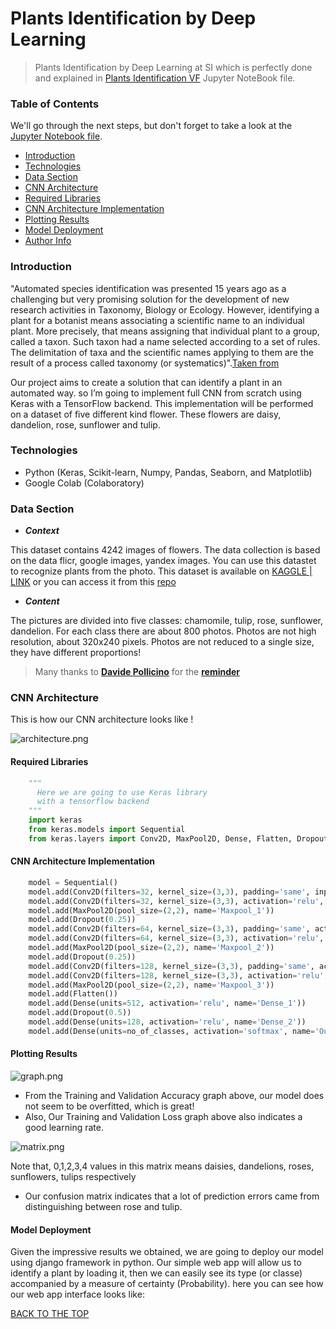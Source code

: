 # Plants Identification by Deep Learning
>Plants Identification by Deep Learning at SI which is perfectly done and explained in [Plants Identification VF](./notebooks/Plants_Idenification_VF.ipynb) Jupyter NoteBook file.


### Table of Contents
We'll go through the next steps, but don't forget to take a look at the [Jupyter Notebook file](./notebooks/Plants_Idenification_VF.ipynb).

- [Introduction](#introduction)
- [Technologies](#technologies)
- [Data Section](#data-section)
- [CNN Architecture](#cnn-architecture)
- [Required Libraries](#required-libraries)
- [CNN Architecture Implementation](#cnn-architecture-implementation)
- [Plotting Results](#plotting-results)
- [Model Deployment](#model-deployment)
- [Author Info](#author-info)
### Introduction

"Automated species identification was presented 15 years ago as a challenging but very promising solution for the development of new research activities in Taxonomy, Biology or Ecology. However, identifying a plant for a botanist means associating a scientific name to an individual plant. More precisely, that means assigning that individual plant to a group, called a taxon. Such taxon had a name selected according to a set of rules. The delimitation of taxa and the scientific names applying to them are the result of a process called taxonomy (or systematics)".[Taken from](https://hal.archives-ouvertes.fr/hal-01913277/document)

Our project aims to create a solution that can identify a plant in an automated way. so I’m going to implement full CNN from scratch using Keras with a TensorFlow backend. This implementation will be performed on a dataset of five different kind flower. These flowers are daisy, dandelion, rose, sunflower and tulip.

### Technologies

- Python (Keras, Scikit-learn, Numpy, Pandas, Seaborn, and Matplotlib)
- Google Colab (Colaboratory)
### Data Section

* ***Context***

This dataset contains 4242 images of flowers. The data collection is based on the data flicr, google images, yandex images. You can use this datastet to recognize plants from the photo. This dataset is available on [KAGGLE | LINK](https://www.kaggle.com/alxmamaev/flowers-recognition) or you can access it from this [repo](./data)

* ***Content***

The pictures are divided into five classes: chamomile, tulip, rose, sunflower, dandelion. For each class there are about 800 photos. Photos are not high resolution, about 320x240 pixels. Photos are not reduced to a single size, they have different proportions!

> Many thanks to **[Davide Pollicino](https://github.com/omonimus1)** for the **[reminder](https://github.com/zekaouinoureddine/Plants_Identification_DL_SI/issues/1)**
### CNN Architecture
This is how our CNN architecture looks like !

![architecture.png](./assets/architecture.png)

#### Required Libraries

```python
    """
      Here we are going to use Keras library 
      with a tensorflow backend
    """
    import keras
    from keras.models import Sequential
    from keras.layers import Conv2D, MaxPool2D, Dense, Flatten, Dropout
```
#### CNN Architecture Implementation 

```python
    model = Sequential() 
    model.add(Conv2D(filters=32, kernel_size=(3,3), padding='same', input_shape=X_train.shape[1:], activation='relu', name='Conv2D_1'))    
    model.add(Conv2D(filters=32, kernel_size=(3,3), activation='relu', name='Conv2D_2')) 
    model.add(MaxPool2D(pool_size=(2,2), name='Maxpool_1')) 
    model.add(Dropout(0.25)) 
    model.add(Conv2D(filters=64, kernel_size=(3,3), padding='same', activation='relu', name='Conv2D_3')) 
    model.add(Conv2D(filters=64, kernel_size=(3,3), activation='relu', name='Conv2D_4')) 
    model.add(MaxPool2D(pool_size=(2,2), name='Maxpool_2')) 
    model.add(Dropout(0.25)) 
    model.add(Conv2D(filters=128, kernel_size=(3,3), padding='same', activation='relu', name='Conv2D_5')) 
    model.add(Conv2D(filters=128, kernel_size=(3,3), activation='relu', name='Conv2D_6')) 
    model.add(MaxPool2D(pool_size=(2,2), name='Maxpool_3')) 
    model.add(Flatten()) 
    model.add(Dense(units=512, activation='relu', name='Dense_1')) 
    model.add(Dropout(0.5)) 
    model.add(Dense(units=128, activation='relu', name='Dense_2')) 
    model.add(Dense(units=no_of_classes, activation='softmax', name='Output'))   
```
#### Plotting Results
![graph.png](./assets/graph.png)

- From the Training and Validation Accuracy graph above, our model does not seem to be overfitted, which is great!
- Also, Our Training and Validation Loss graph above also indicates a good learning rate.

![matrix.png](./assets/matrix.png)

Note that, 0,1,2,3,4 values in this matrix means daisies, dandelions, roses, sunflowers, tulips respectively
- Our confusion matrix indicates that a lot of prediction errors came from distinguishing between rose and tulip.
#### Model Deployment
Given the impressive results we obtained, we are going to deploy our model using django framework in python. Our simple web app will allow us to identify a plant by loading it, then we can easily see its type (or classe) accompanied by a measure of certainty (Probability).
here you can see how our web app interface looks like:




[BACK TO THE TOP](#plants-identification-by-deep-learning)
